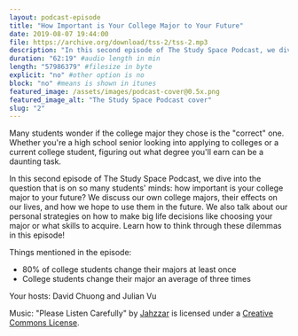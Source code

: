 ```yaml
---
layout: podcast-episode
title: "How Important is Your College Major to Your Future"
date: 2019-08-07 19:44:00
file: https://archive.org/download/tss-2/tss-2.mp3
description: "In this second episode of The Study Space Podcast, we dive into the question that is on so many students' minds: how important is your college major to your future? We discuss our own college majors, their effects on our lives, and how we hope to use them in the future. We also talk about our personal strategies on how to make big life decisions like choosing your major or what skills to acquire. Learn how to think through these dilemmas in this episode!"
duration: "62:19" #audio length in min
length: "57986379" #filesize in byte
explicit: "no" #other option is no
block: "no" #means is shown in itunes
featured_image: /assets/images/podcast-cover@0.5x.png
featured_image_alt: "The Study Space Podcast cover"
slug: "2"
---
```


Many students wonder if the college major they chose is the "correct" one. Whether you're a high school senior looking into applying to colleges or a current college student, figuring out what degree you'll earn can be a daunting task.

In this second episode of The Study Space Podcast, we dive into the question that is on so many students' minds: how important is your college major to your future? We discuss our own college majors, their effects on our lives, and how we hope to use them in the future. We also talk about our personal strategies on how to make big life decisions like choosing your major or what skills to acquire. Learn how to think through these dilemmas in this episode!

Things mentioned in the episode:

- 80% of college students change their majors at least once
- College students change their major an average of three times

Your hosts: David Chuong and Julian Vu

Music: "Please Listen Carefully" by [Jahzzar](https://soundcloud.com/jahzzar) is licensed under a [Creative Commons License](http://creativecommons.org/licenses/by-sa/3.0/).

